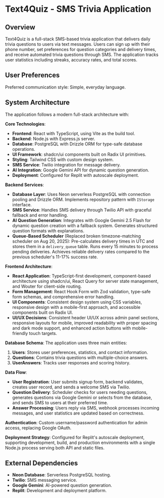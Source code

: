 # Text4Quiz - SMS Trivia Application

## Overview
Text4Quiz is a full-stack SMS-based trivia application that delivers daily trivia questions to users via text messages. Users can sign up with their phone number, set preferences for question categories and delivery times, and receive automated trivia questions through SMS. The application tracks user statistics including streaks, accuracy rates, and total scores.

## User Preferences
Preferred communication style: Simple, everyday language.

## System Architecture
The application follows a modern full-stack architecture with:

**Core Technologies**:
- **Frontend**: React with TypeScript, using Vite as the build tool.
- **Backend**: Node.js with Express.js server.
- **Database**: PostgreSQL with Drizzle ORM for type-safe database operations.
- **UI Framework**: shadcn/ui components built on Radix UI primitives.
- **Styling**: Tailwind CSS with custom design system.
- **SMS Service**: Twilio integration for message delivery.
- **AI Integration**: Google Gemini API for dynamic question generation.
- **Deployment**: Configured for Replit with autoscale deployment.

**Backend Services**:
- **Database Layer**: Uses Neon serverless PostgreSQL with connection pooling and Drizzle ORM. Implements repository pattern with `IStorage` interface.
- **SMS Service**: Handles SMS delivery through Twilio API with graceful fallback and error handling.
- **AI Question Generation**: Integrates with Google Gemini 2.5 Flash for dynamic question creation with a fallback system. Generates structured question formats with explanations.
- **Queue-Based Scheduler** (Replaced broken timezone-matching scheduler on Aug 20, 2025): Pre-calculates delivery times in UTC and stores them in a `delivery_queue` table. Runs every 15 minutes to process pending deliveries. Achieves reliable delivery rates compared to the previous scheduler's 11-17% success rate.

**Frontend Architecture**:
- **React Application**: TypeScript-first development, component-based architecture using shadcn/ui, React Query for server state management, and Wouter for client-side routing.
- **Form Management**: React Hook Form with Zod validation, type-safe form schemas, and comprehensive error handling.
- **UI Components**: Consistent design system using CSS variables, responsive design with a mobile-first approach, and accessible components built on Radix UI.
- **UI/UX Decisions**: Consistent header UI/UX across admin panel sections, responsive layouts for mobile, improved readability with proper spacing and dark mode support, and enhanced action buttons with mobile-friendly touch targets.

**Database Schema**:
The application uses three main entities:
1. **Users**: Stores user preferences, statistics, and contact information.
2. **Questions**: Contains trivia questions with multiple-choice answers.
3. **UserAnswers**: Tracks user responses and scoring history.

**Data Flow**:
- **User Registration**: User submits signup form, backend validates, creates user record, and sends a welcome SMS via Twilio.
- **Question Delivery**: Scheduler checks for users needing questions, generates questions via Google Gemini or selects from the database, and sends SMS to users at their preferred time.
- **Answer Processing**: Users reply via SMS, webhook processes incoming messages, and user statistics are updated based on correctness.

**Authentication**: Custom username/password authentication for admin access, replacing Google OAuth.

**Deployment Strategy**: Configured for Replit's autoscale deployment, supporting development, build, and production environments with a single Node.js process serving both API and static files.

## External Dependencies
- **Neon Database**: Serverless PostgreSQL hosting.
- **Twilio**: SMS messaging service.
- **Google Gemini**: AI-powered question generation.
- **Replit**: Development and deployment platform.